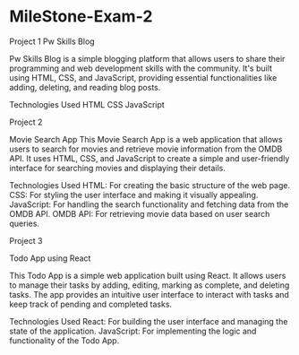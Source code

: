 # MileStone-Exam-2

Project 1
Pw Skills Blog

Pw Skills Blog is a simple blogging platform that allows users to share their programming and web development skills with the community.
It's built using HTML, CSS, and JavaScript, providing essential functionalities like adding, deleting, and reading blog posts.

Technologies Used
HTML
CSS
JavaScript

Project 2

Movie Search App
This Movie Search App is a web application that allows users to search for movies and retrieve movie information from the OMDB API. 
It uses HTML, CSS, and JavaScript to create a simple and user-friendly interface for searching movies and displaying their details.

Technologies Used
HTML: For creating the basic structure of the web page.
CSS: For styling the user interface and making it visually appealing.
JavaScript: For handling the search functionality and fetching data from the OMDB API.
OMDB API: For retrieving movie data based on user search queries.

Project 3

Todo App using React

This Todo App is a simple web application built using React. It allows users to manage their tasks by adding, editing, marking as complete, and deleting tasks. 
The app provides an intuitive user interface to interact with tasks and keep track of pending and completed tasks.

Technologies Used
React: For building the user interface and managing the state of the application.
JavaScript: For implementing the logic and functionality of the Todo App.
